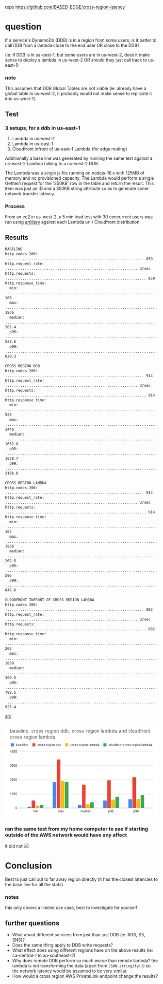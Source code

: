 repo https://github.com/BASED-EDGE/cross-region-latency

# question
If a service's DynamoDb (DDB) is in a region from some users, is it better to call DDB from a lambda close to the end user OR close to the DDB?

(ie: if DDB is in us-east-1, but some users are in us-west-2, does it make sense to deploy a lambda in us-west-2 OR should they just call back to us-east-1)

### note
This assumes that DDB Global Tables are not viable (ie: already have a global table in us-west-2, it probably would not make sense to replicate it into us-west-1).

## Test
### 3 setups, for a ddb in us-east-1
1. Lambda in us-west-2
2. Lambda in us-east-1
3. Cloudfront infront of us-east-1 Lambda (for edge routing)

Additionally a base line was generated by running the same test against a us-west-2 Lambda talking to a us-west-2 DDB.

The Lambda was a single js file running on nodejs-16.x  with 125MB of memory and no provisioned capacity. The Lambda would perform a single GetItem request for the '350KB' row in the table and return the result. This item was just an ID and a 350KB string attribute so as to generate some network transfer latency.

### Process
From an ec2 in us-west-2, a 5 min load test with 30 concurrent users was run using [artillery](https://www.npmjs.com/package/artillery) against each Lambda url / Cloudfront distribution.

## Results
```
BASELINE
http.codes.200: ................................................................ 859
http.request_rate: ............................................................. 3/sec
http.requests: ................................................................. 859
http.response_time:
  min: ......................................................................... 108
  max: ......................................................................... 1836
  median: ...................................................................... 202.4
  p95: ......................................................................... 528.6
  p99: ......................................................................... 620.3

CROSS REGION DDB
http.codes.200: ................................................................ 914
http.request_rate: ............................................................. 3/sec
http.requests: ................................................................. 914
http.response_time:
  min: ......................................................................... 526
  max: ......................................................................... 3446
  median: ...................................................................... 1652.8
  p95: ......................................................................... 1978.7
  p99: ......................................................................... 2186.8
  
CROSS REGION LAMBDA
http.codes.200: ................................................................ 914
http.request_rate: ............................................................. 3/sec
http.requests: ................................................................. 914
http.response_time:
  min: ......................................................................... 167
  max: ......................................................................... 1936
  median: ...................................................................... 262.5
  p95: ......................................................................... 596
  p99: ......................................................................... 645.6
  
CLOUDFRONT INFRONT OF CROSS REGION LAMBDA
http.codes.200: ................................................................ 882
http.request_rate: ............................................................. 3/sec
http.requests: ................................................................. 882
http.response_time:
  min: ......................................................................... 202
  max: ......................................................................... 1859
  median: ...................................................................... 399.5
  p95: ......................................................................... 788.5
  p99: ......................................................................... 925.4
```
[src](https://github.com/BASED-EDGE/cross-region-latency/blob/master/results-ec2.txt)

![](/assets/from_ec2.png)


### ran the same test from my home computer to see if starting outside of the AWS network would have any affect
it did not
![](/assets/from_home.png)

# Conclusion
Best to just call out to far away region directly (it had the closest latencies to the base line for all the stats)


### notes
this only covers a limited use case, best to investigate for yourself

## further questions
- What about different services from just than just DDB (ie: RDS, S3, SNS)?
- Does the same thing apply to DDB write requests?
- What effect does using different regions have on the above results (ie: ca-central-1 to ap-southeast-2)
- Why does remote DDB perform so much worse than remote lambda? the lambda is not transforming the data (apart from ```JSON.stringify()```) so the network latency would be assumed to be very similar.
- How would a cross region AWS PrivateLink endpoint change the results?
